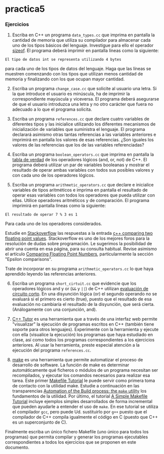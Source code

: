 # practica5
### Ejercicios 
1. Escriba en C++ un programa `data_types.cc` que imprima en pantalla la cantidad de memoria que utiliza su compilador para
almacenar cada uno de los tipos básicos del lenguaje.
Investigue para ello el operador [sizeof](https://en.wikipedia.org/wiki/Sizeof).
El programa deberá imprimir en pantalla líneas como la siguiente:

```
El tipo de datos int se representa utilizando 4 bytes
```
para cada uno de los tipos de datos del lenguaje.
Haga que las líneas se muestren comenzando con los tipos que utilizan menos cantidad de memoria y finalizando
con los que ocupan mayor cantidad.

2. Escriba un programa `change_case.cc` que solicite al usuario una letra. Si la que introduce el usuario es minúscula, ha de imprimir la correspondiente
mayúscula y viceversa.
El programa deberá asegurarse de que el usuario introduzca una letra y no otro carácter que fuera no adecuado a lo que el programa solicita.

3. Escriba un programa `references.cc` que declare cuatro variables de diferentes tipos y las inicialice
utilizando los diferentes mecanismos de inicialización de variables que suministra el lenguaje.
El programa declarará asimismo otras tantas referencias a las variables anteriores e imprimirá en pantalla los valores de esas
referencias. 
¿Son iguales los valores de las referencias que los de las variables referenciadas?

4. Escriba un programa `boolean_operators.cc` que imprima en pantalla la
[tabla de verdad](https://en.wikipedia.org/wiki/Truth_table#Truth_table_for_all_binary_logical_operators)
de los operadores lógicos (and, or, not) de C++.
El programa deberá utilizar un par de variables booleanas y mostrar el resultado de operar ambas variables con
todos sus posibles valores y con cada uno de los operadores lógicos.

5. Escriba un programa `arithmetic_operators.cc` que declare e inicialice variables de tipos aritméticos e
imprima en pantalla el resultado de operar esas variables con todos los operadores que pueda utilizar con
ellas.
Utilice operadores aritméticos y de comparación.
El programa imprimirá en pantalla líneas como la siguiente:
```
El resultado de operar 7 % 3 es 1
```
Para cada uno de los operadores considerados.

Estudie en [Stackoverflow](https://stackoverflow.com/) las respuestas a la entrada 
[c++ comparing two floating point values](https://stackoverflow.com/questions/5064377/c-comparing-two-floating-point-values).
Stackoverflow es uno de los mejores foros para la resolución de dudas sobre programación.
Le sugerimos la posibilidad de abrir una cuenta en esa página, para su consulta habitual.
Revise asimismo el artículo 
[Comparing Floating Point Numbers](https://randomascii.wordpress.com/2012/02/25/comparing-floating-point-numbers-2012-edition/), 
particularmente la sección "Epsilon comparisons".

Trate de incorporar en su programa `arithmetic_operators.cc` lo que haya aprendido leyendo las referencias
anteriores.

6. Escriba un programa `short_cirtuit.cc` que evidencie que los operadores lógicos and y or (`&&` y `||`) de C++ utilizan
[evaluación de circuito corto](https://stackoverflow.com/questions/5211961/how-does-c-handle-short-circuit-evaluation).
En una disyunción lógica (or) el segundo operando no se evaluará si el primero es cierto (true), puesto que el resultado 
de esa evaluación no cambiaría el resultado de la disyunción, que será cierta. (Análogamente con una conjunción, and).

7. [C++ Tutor](http://pythontutor.com/cpp.html#mode=edit) es una herramienta que a través de una interfaz web
permite "visualizar" la ejecución de programas escritos en C++ (también tiene soporte para otros lenguajes).
Experimente con la herramienta y ejecute con ella (visualice la ejecución) los programas que haya estudiado en clase, así como todos
los programas correspondientes a los ejercicios anteriores.
Al usar la herramienta, preste especial atención a la ejecución del programa `references.cc`.

8. [make](https://en.wikipedia.org/wiki/Make_(software)) es una herramienta que permite automatizar el proceso
de desarrollo de software.
La función de make es determinar automáticamente qué ficheros o módulos de un programa necesitan ser recompilados, 
y ejecutar los comandos necesarios para realizar esa tarea.
Este primer 
[Makefile Tutorial](https://makefiletutorial.com/)
le puede servir como primera toma de contacto con la utilidad make.
Estudie a continuación en las transparencias
[Automation of the Build process: the `make` utility](https://docs.google.com/presentation/d/1W7tgsr5FtCqr5zBIY8UVF3RA4ongBOMgH6kddmf0cGQ/edit?usp=sharing) 
los fundamentos de la utilidad.
Por último, el tutorial 
[A Simple Makefile Tutorial](https://cs.colby.edu/maxwell/courses/tutorials/maketutor/)
incluye ejemplos simples desarrollados de forma incremental que pueden ayudarle a entender el uso de `make`.
En ese tutorial se utiliza el compilador `gcc`, pero puede Ud. sustituirlo por `g++` puesto que el compilador
de C++ compila igualmente el código en C (puesto que C++ es un superconjunto de C).

Finalmente escriba un único fichero Makefile (uno único para todos los programas) que permita compilar y generar los programas ejecutables
correspondientes a todos los ejercicios que se proponen en este documento.
